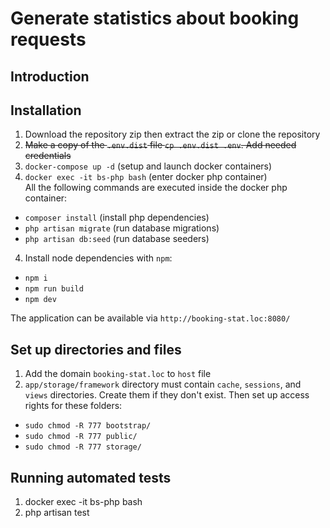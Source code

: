 # Generate statistics about booking requests

## Introduction

## Installation
1. Download the repository zip then extract the zip or clone the repository
2. ~~Make a copy of the `.env.dist` file `cp .env.dist .env`. Add needed credentials~~ 
3.  `docker-compose up -d` (setup and launch docker containers)
4. `docker exec -it bs-php bash` (enter docker php container)  
   All the following commands are executed inside the docker php container:
* `composer install` (install php dependencies)
* `php artisan migrate` (run database migrations)
* `php artisan db:seed` (run database seeders)
4. Install node dependencies with `npm`:
* `npm i` 
* `npm run build`
* `npm dev`

The application can be available via `http://booking-stat.loc:8080/`

## Set up directories and files
1. Add the domain `booking-stat.loc` to `host` file
2. `app/storage/framework` directory must contain `cache`, `sessions`, and `views` directories.
  Create them if they don't exist. Then set up access rights for these folders:
* `sudo chmod -R 777 bootstrap/`
* `sudo chmod -R 777 public/`
* `sudo chmod -R 777 storage/`
   

## Running automated tests
1. docker exec -it bs-php bash
2. php artisan test
